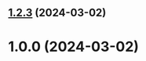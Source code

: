 ## [1.2.3](https://github.com/aatarasovarudn/git-extended/compare/1.0.0...1.2.3) (2024-03-02)



# 1.0.0 (2024-03-02)



